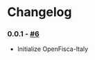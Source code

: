 # Changelog

### 0.0.1 - [#6](https://github.com/openfisca/openfisca-italy/pull/6)

* Initialize OpenFisca-Italy
